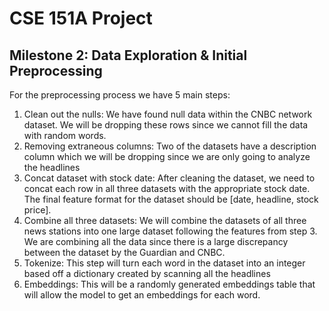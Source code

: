 # CSE 151A Project
## Milestone 2: Data Exploration & Initial Preprocessing

For the preprocessing process we have 5 main steps:
1. Clean out the nulls: We have found null data within the CNBC network dataset. We will be dropping these rows since we cannot fill the data with random words. 
2. Removing extraneous columns: Two of the datasets have a description column which we will be dropping since we are only going to analyze the headlines
3. Concat dataset with stock date: After cleaning the dataset, we need to concat each row in all three datasets with the appropriate stock date. The final feature format for the dataset should be [date, headline, stock price].
4. Combine all three datasets: We will combine the datasets of all three news stations into one large dataset following the features from step 3. We are combining all the data since there is a large discrepancy between the dataset by the Guardian and CNBC. 
5. Tokenize: This step will turn each word in the dataset into an integer based off a dictionary created by scanning all the headlines
6. Embeddings: This will be a randomly generated embeddings table that will allow the model to get an embeddings for each word. 

